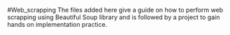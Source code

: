 #Web_scrapping
The files added here give a guide on how to perform web scrapping using Beautiful Soup library and is followed by a project to gain hands on implementation practice.